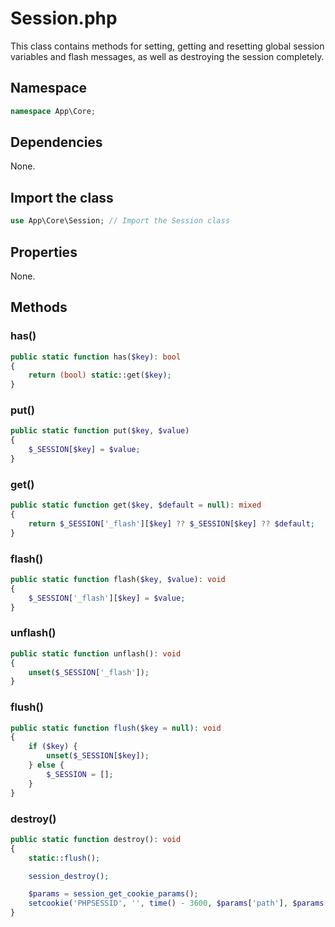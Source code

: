 # Session.php

This class contains methods for setting, getting and resetting global session variables and flash messages, as well as destroying the session completely.

## Namespace

```php
namespace App\Core;
```

## Dependencies

None.

## Import the class

```php
use App\Core\Session; // Import the Session class
```

## Properties

None.

## Methods

### has()

```php
public static function has($key): bool
{
	return (bool) static::get($key);
}
```
### put()

```php
public static function put($key, $value)
{
	$_SESSION[$key] = $value;
}
```
### get()

```php
public static function get($key, $default = null): mixed
{
	return $_SESSION['_flash'][$key] ?? $_SESSION[$key] ?? $default;
}
```
### flash()

```php
public static function flash($key, $value): void
{
	$_SESSION['_flash'][$key] = $value;
}
```
### unflash()

```php
public static function unflash(): void
{
	unset($_SESSION['_flash']);
}
```

### flush()

```php
public static function flush($key = null): void
{
	if ($key) {
		unset($_SESSION[$key]);
	} else {
		$_SESSION = [];
	}
}
```

### destroy()

```php
public static function destroy(): void
{
	static::flush();

	session_destroy();

	$params = session_get_cookie_params();
	setcookie('PHPSESSID', '', time() - 3600, $params['path'], $params['domain'], $params['secure'], $params['httponly']);
}
```